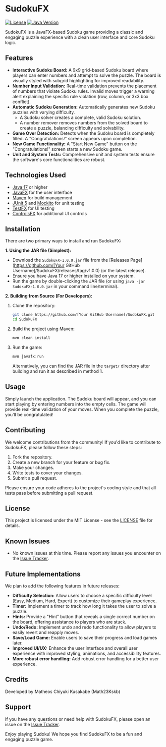 # SudokuFX

[![License](https://img.shields.io/badge/License-MIT-yellow.svg)](https://opensource.org/licenses/MIT)
[![Java Version](https://img.shields.io/badge/Java-17+-blue.svg)](https://www.oracle.com/java/technologies/javase-jdk17-downloads.html)

SudokuFX is a JavaFX-based Sudoku game providing a classic and engaging puzzle experience with a clean user interface and core Sudoku logic.

## Features

*   **Interactive Sudoku Board:** A 9x9 grid-based Sudoku board where players can enter numbers and attempt to solve the puzzle. The board is visually styled with subgrid highlighting for improved readability.
*   **Number Input Validation:** Real-time validation prevents the placement of numbers that violate Sudoku rules. Invalid moves trigger a warning alert explaining the specific rule violation (row, column, or 3x3 box conflict).
*   **Automatic Sudoku Generation:** Automatically generates new Sudoku puzzles with varying difficulty.
    *   A Sudoku solver creates a complete, valid Sudoku solution.
    *   A number remover removes numbers from the solved board to create a puzzle, balancing difficulty and solvability.
*   **Game Over Detection:** Detects when the Sudoku board is completely filled. A "Congratulations!" screen appears upon completion.
*   **New Game Functionality:** A "Start New Game" button on the "Congratulations!" screen starts a new Sudoku game.
*   **Unit and System Tests:** Comprehensive unit and system tests ensure the software's core functionalities are robust.

## Technologies Used

*   [Java 17](https://adoptium.net/temurin/releases/?os=windows&version=17) or higher
*   [JavaFX](https://openjfx.io/) for the user interface
*   [Maven](https://maven.apache.org/) for build management
*   [JUnit 5](https://junit.org/junit5/) and [Mockito](https://site.mockito.org/) for unit testing
*   [TestFX](http://testfx.github.io/) for UI testing
*   [ControlsFX](https://www.controlsfx.org/) for additional UI controls

## Installation

There are two primary ways to install and run SudokuFX:

**1. Using the JAR file (Simplest):**

*   Download the `SudokuFX-1.0.0.jar` file from the [Releases Page](https://github.com/[Your GitHub Username]/SudokuFX/releases/tag/v1.0.0) (or the latest release).
*   Ensure you have Java 17 or higher installed on your system.
*   Run the game by double-clicking the JAR file (or using `java -jar SudokuFX-1.0.0.jar` in your command line/terminal).

**2. Building from Source (For Developers):**

1.  Clone the repository:
    ```bash
    git clone https://github.com/[Your GitHub Username]/SudokuFX.git
    cd SudokuFX
    ```
2.  Build the project using Maven:
    ```bash
    mvn clean install
    ```
3.  Run the game:
    ```bash
    mvn javafx:run
    ```
    Alternatively, you can find the JAR file in the `target/` directory after building and run it as described in method 1.

## Usage

Simply launch the application. The Sudoku board will appear, and you can start playing by entering numbers into the empty cells.  The game will provide real-time validation of your moves.  When you complete the puzzle, you'll be congratulated!

## Contributing

We welcome contributions from the community! If you'd like to contribute to SudokuFX, please follow these steps:

1.  Fork the repository.
2.  Create a new branch for your feature or bug fix.
3.  Make your changes.
4.  Write tests to cover your changes.
5.  Submit a pull request.

Please ensure your code adheres to the project's coding style and that all tests pass before submitting a pull request.

## License

This project is licensed under the MIT License - see the [LICENSE](LICENSE) file for details.

## Known Issues

*   No known issues at this time.  Please report any issues you encounter on the [Issue Tracker](https://github.com/Math23Kskb/SudokuFX/issues).

## Future Implementations

We plan to add the following features in future releases:

*   **Difficulty Selection:** Allow users to choose a specific difficulty level (Easy, Medium, Hard, Expert) to customize their gameplay experience.
*   **Timer:** Implement a timer to track how long it takes the user to solve a puzzle.
*   **Hints:** Provide a "Hint" button that reveals a single correct number on the board, offering assistance to players who are stuck.
*   **Undo/Redo:** Implement undo and redo functionality to allow players to easily revert and reapply moves.
*   **Save/Load Game:** Enable users to save their progress and load games later.
*   **Improved UI/UX:** Enhance the user interface and overall user experience with improved styling, animations, and accessibility features.
*   **More robust error handling:** Add robust error handling for a better user experience.

## Credits

Developed by Matheos Chiyuki Kusakabe (Math23Kskb)

## Support

If you have any questions or need help with SudokuFX, please open an issue on the [Issue Tracker](https://github.com/Math23Kskb/SudokuFX/issues).

Enjoy playing Sudoku! We hope you find SudokuFX to be a fun and engaging puzzle game.
